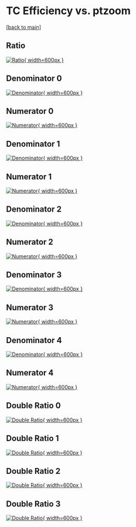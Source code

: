 # TC Efficiency vs. ptzoom

[[back to main](./)]



## Ratio

[![Ratio](../mtv/var/TC_vtr_13_0_eff_ptzoom.png){ width=600px }](../mtv/var/TC_vtr_13_0_eff_ptzoom.pdf)

## Denominator 0

[![Denominator](../mtv/den/TC_vtr_13_0_eff_ptzoom_den0.png){ width=600px }](../mtv/den/TC_vtr_13_0_eff_ptzoom_den0.pdf)

## Numerator 0

[![Numerator](../mtv/num/TC_vtr_13_0_eff_ptzoom_num0.png){ width=600px }](../mtv/num/TC_vtr_13_0_eff_ptzoom_num0.pdf)

## Denominator 1

[![Denominator](../mtv/den/TC_vtr_13_0_eff_ptzoom_den1.png){ width=600px }](../mtv/den/TC_vtr_13_0_eff_ptzoom_den1.pdf)

## Numerator 1

[![Numerator](../mtv/num/TC_vtr_13_0_eff_ptzoom_num1.png){ width=600px }](../mtv/num/TC_vtr_13_0_eff_ptzoom_num1.pdf)

## Denominator 2

[![Denominator](../mtv/den/TC_vtr_13_0_eff_ptzoom_den2.png){ width=600px }](../mtv/den/TC_vtr_13_0_eff_ptzoom_den2.pdf)

## Numerator 2

[![Numerator](../mtv/num/TC_vtr_13_0_eff_ptzoom_num2.png){ width=600px }](../mtv/num/TC_vtr_13_0_eff_ptzoom_num2.pdf)

## Denominator 3

[![Denominator](../mtv/den/TC_vtr_13_0_eff_ptzoom_den3.png){ width=600px }](../mtv/den/TC_vtr_13_0_eff_ptzoom_den3.pdf)

## Numerator 3

[![Numerator](../mtv/num/TC_vtr_13_0_eff_ptzoom_num3.png){ width=600px }](../mtv/num/TC_vtr_13_0_eff_ptzoom_num3.pdf)

## Denominator 4

[![Denominator](../mtv/den/TC_vtr_13_0_eff_ptzoom_den4.png){ width=600px }](../mtv/den/TC_vtr_13_0_eff_ptzoom_den4.pdf)

## Numerator 4

[![Numerator](../mtv/num/TC_vtr_13_0_eff_ptzoom_num4.png){ width=600px }](../mtv/num/TC_vtr_13_0_eff_ptzoom_num4.pdf)

## Double Ratio 0

[![Double Ratio](../mtv/ratio/TC_vtr_13_0_eff_ptzoom_ratio0.png){ width=600px }](../mtv/ratio/TC_vtr_13_0_eff_ptzoom_ratio0.pdf)

## Double Ratio 1

[![Double Ratio](../mtv/ratio/TC_vtr_13_0_eff_ptzoom_ratio1.png){ width=600px }](../mtv/ratio/TC_vtr_13_0_eff_ptzoom_ratio1.pdf)

## Double Ratio 2

[![Double Ratio](../mtv/ratio/TC_vtr_13_0_eff_ptzoom_ratio2.png){ width=600px }](../mtv/ratio/TC_vtr_13_0_eff_ptzoom_ratio2.pdf)

## Double Ratio 3

[![Double Ratio](../mtv/ratio/TC_vtr_13_0_eff_ptzoom_ratio3.png){ width=600px }](../mtv/ratio/TC_vtr_13_0_eff_ptzoom_ratio3.pdf)

